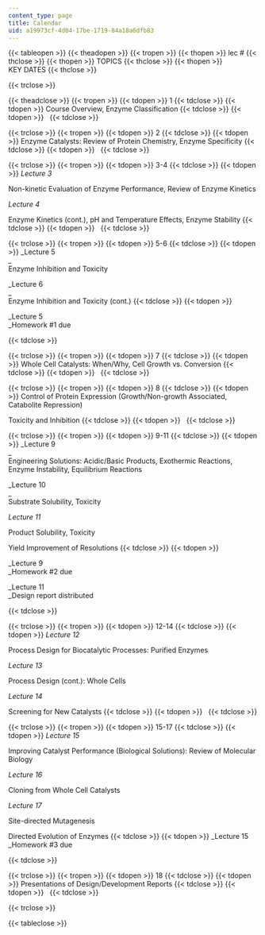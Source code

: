```yaml
---
content_type: page
title: Calendar
uid: a19973cf-4d04-17be-1719-84a18a6dfb83
---
```


{{< tableopen >}}
{{< theadopen >}}
{{< tropen >}}
{{< thopen >}}
lec #
{{< thclose >}}
{{< thopen >}}
TOPICS
{{< thclose >}}
{{< thopen >}}
KEY DATES
{{< thclose >}}

{{< trclose >}}

{{< theadclose >}}
{{< tropen >}}
{{< tdopen >}}
1
{{< tdclose >}}
{{< tdopen >}}
Course Overview, Enzyme Classification
{{< tdclose >}}
{{< tdopen >}}
 
{{< tdclose >}}

{{< trclose >}}
{{< tropen >}}
{{< tdopen >}}
2
{{< tdclose >}}
{{< tdopen >}}
Enzyme Catalysts: Review of Protein Chemistry, Enzyme Specificity
{{< tdclose >}}
{{< tdopen >}}
 
{{< tdclose >}}

{{< trclose >}}
{{< tropen >}}
{{< tdopen >}}
3-4
{{< tdclose >}}
{{< tdopen >}}
_Lecture 3_  
  
Non-kinetic Evaluation of Enzyme Performance, Review of Enzyme Kinetics  
  
_Lecture 4_  
  
Enzyme Kinetics (cont.), pH and Temperature Effects, Enzyme Stability
{{< tdclose >}}
{{< tdopen >}}
 
{{< tdclose >}}

{{< trclose >}}
{{< tropen >}}
{{< tdopen >}}
5-6
{{< tdclose >}}
{{< tdopen >}}
_Lecture 5  
_  
Enzyme Inhibition and Toxicity  
  
_Lecture 6  
_  
Enzyme Inhibition and Toxicity (cont.)
{{< tdclose >}}
{{< tdopen >}}


_Lecture 5  
_Homework #1 due  
  
  
  



{{< tdclose >}}

{{< trclose >}}
{{< tropen >}}
{{< tdopen >}}
7
{{< tdclose >}}
{{< tdopen >}}
Whole Cell Catalysts: When/Why, Cell Growth vs. Conversion
{{< tdclose >}}
{{< tdopen >}}
 
{{< tdclose >}}

{{< trclose >}}
{{< tropen >}}
{{< tdopen >}}
8
{{< tdclose >}}
{{< tdopen >}}
Control of Protein Expression (Growth/Non-growth Associated, Catabolite Repression)  
  
Toxicity and Inhibition
{{< tdclose >}}
{{< tdopen >}}
 
{{< tdclose >}}

{{< trclose >}}
{{< tropen >}}
{{< tdopen >}}
9-11
{{< tdclose >}}
{{< tdopen >}}
_Lecture 9  
_  
Engineering Solutions: Acidic/Basic Products, Exothermic Reactions, Enzyme Instability, Equilibrium Reactions  
  
_Lecture 10  
_  
Substrate Solubility, Toxicity  
  
_Lecture 11_  
  
Product Solubility, Toxicity  
  
Yield Improvement of Resolutions
{{< tdclose >}}
{{< tdopen >}}


_Lecture 9  
_Homework #2 due  
  
  
  
  
  
  
  
  
  
  
_Lecture 11  
_Design report distributed


{{< tdclose >}}

{{< trclose >}}
{{< tropen >}}
{{< tdopen >}}
12-14
{{< tdclose >}}
{{< tdopen >}}
_Lecture 12_  
  
Process Design for Biocatalytic Processes: Purified Enzymes  
  
_Lecture 13_  
  
Process Design (cont.): Whole Cells  
  
_Lecture 14_  
  
Screening for New Catalysts
{{< tdclose >}}
{{< tdopen >}}
 
{{< tdclose >}}

{{< trclose >}}
{{< tropen >}}
{{< tdopen >}}
15-17
{{< tdclose >}}
{{< tdopen >}}
_Lecture 15_  
  
Improving Catalyst Performance (Biological Solutions): Review of Molecular Biology  
  
_Lecture 16_  
  
Cloning from Whole Cell Catalysts  
  
_Lecture 17_  
  
Site-directed Mutagenesis  
  
Directed Evolution of Enzymes
{{< tdclose >}}
{{< tdopen >}}
_Lecture 15  
_Homework #3 due  
  
  
  
  
  
  
  
  
  
  

{{< tdclose >}}

{{< trclose >}}
{{< tropen >}}
{{< tdopen >}}
18
{{< tdclose >}}
{{< tdopen >}}
Presentations of Design/Development Reports
{{< tdclose >}}
{{< tdopen >}}
 
{{< tdclose >}}

{{< trclose >}}

{{< tableclose >}}
